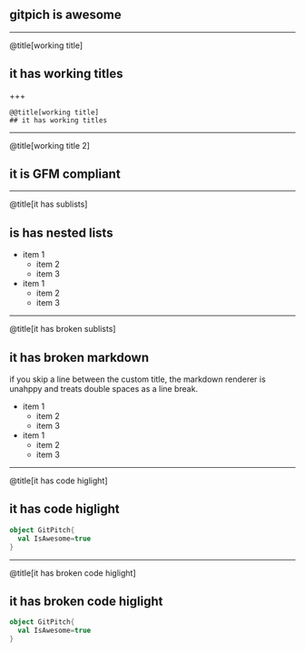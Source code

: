 
## gitpich is awesome

---
@title[working title]
## it has working titles
+++
```
@@title[working title]
## it has working titles
```
---

@title[working title 2]

## it is GFM compliant

---
@title[it has sublists]
## is has nested lists

* item 1
  * item 2
  * item 3
* item 1
  * item 2
  * item 3
---

@title[it has broken sublists]
## it has broken  markdown

if you skip a line between the custom title, the markdown renderer is unahppy and treats double spaces as a line break.

* item 1
  * item 2
  * item 3
* item 1
  * item 2
  * item 3

---
@title[it has code higlight]
## it has code higlight

```scala
object GitPitch{
  val IsAwesome=true
}
```
---

@title[it has broken code higlight]

## it has broken code higlight

```scala
object GitPitch{
  val IsAwesome=true
}
```
